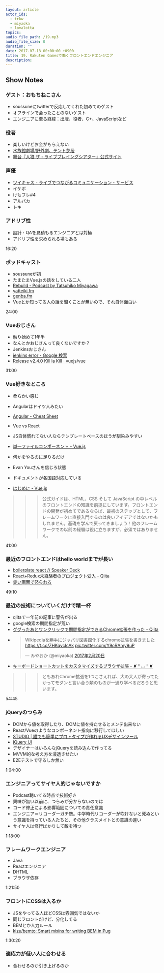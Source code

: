 ```yaml
---
layout: article
actor_ids:
  - trkw
  - miyaoka
  - lovalotta
topics:
audio_file_path: /19.mp3
audio_file_size: 0
duration: ""
date: 2017-07-18 00:00:00 +0900
title: 19. Rakuten Gamesで働くフロントエンドエンジニア
description:
---
```


## Show Notes

### ゲスト：おもちねこさん
- soussuneにtwitterで反応してくれた初めてのゲスト
- オフラインで会ったことのないゲスト
- エンジニアに至る経緯：出版、役者、C+、JavaScriptなど

### 役者
- 楽しいけどお金がもらえない
- [水族館劇場/野外劇、テント芝居](http://www.suizokukangekijou.com/)
- [舞台『人狼 ザ・ライブプレイングシアター』公式サイト](http://7th-castle.com/jinrou/)

### 声優
- [ツイキャス - ライブでつながるコミュニケーション・サービス](http://twitcasting.tv/)
- イケボ
- けもフレ#4
- アルパカ
- トキ

### アドリブ性
- 設計・QAを見積もるエンジニアとは対極
- アドリブ性を求められる場もある

16:20
### ポッドキャスト
- soussuneが初
- たまたまVue.jsの話をしている二人
- [Rebuild - Podcast by Tatsuhiko Miyagawa](https://rebuild.fm/)
- [yatteiki.fm](https://yatteiki.fm/)
- [genba.fm](https://genba.fm/)
- Vueとか知ってる人の話を聞くことが無いので、それ自体面白い

24:00
### Vueおじさん
- 触り始めて1年半
- なんとかおじさんって良くないですか？
- Jenkinsおじさん
- [jenkins error - Google 検索](https://www.google.co.jp/search?q=jenkins+error&tbm=isch)
- [Release v2.4.0 Kill la Kill · vuejs/vue](https://github.com/vuejs/vue/releases/tag/v2.4.0)

31:00
### Vue好きなところ
- 柔らかい感じ
- Angularはドイツ人みたい
- [Angular - Cheat Sheet](https://angular.io/guide/cheatsheet)
- Vue vs React
- JS自体慣れてない人ならテンプレートベースのほうが馴染みやすい
- [単一ファイルコンポーネント - Vue.js](https://jp.vuejs.org/v2/guide/single-file-components.html)
- 何かをやるのに足りるだけ

- Evan Youさんを信じろ状態
- ドキュメントが各国語対応している
- [はじめに - Vue.js](https://jp.vuejs.org/v2/guide/index.html)
>>> 公式ガイドは、HTML、CSS そして JavaScript の中レベルのフロントエンドの知識を前提にしています。フロントエンドの開発が初めてであるならば、最初のステップとして、フレームワークに直接入門するのは良いアイデアではないかもしれません。基礎を学んで戻ってきましょう！他のフレームワークでの以前の経験は役に立ちますが、必須ではありません。

41:00

### 最近のフロントエンドはhello worldまでが長い
- [boilerplate react // Speaker Deck](https://speakerdeck.com/ne_sachirou/boilerplate-react)
- [React+Redux未経験者のプロジェクト受入 - Qiita](http://qiita.com/nabepon/items/22ec2f486f9543b0dd52)
- [赤い画面で怒られる](https://github.com/commissure/redbox-react/blob/master/README.md)

49:10

### 最近の技術についていくだけで精一杯
- qiitaで一年前の記事に警告が出る
- google検索の期間指定が荒い
- [ググったあとワンクリックで期間指定ができるChrome拡張を作った - Qiita](http://qiita.com/ktrysmt/items/87370a3ef4b5234e6e09)
- <blockquote class="twitter-tweet" data-lang="ja"><p lang="ja" dir="ltr">Wikipediaを勝手にジャパリ図書館化するchrome拡張を書きました <a href="https://t.co/ZHKqvcIcAk">https://t.co/ZHKqvcIcAk</a> <a href="https://t.co/Y9oRAmy9uP">pic.twitter.com/Y9oRAmy9uP</a></p>&mdash; みやおか (@miyaoka) <a href="https://twitter.com/miyaoka/status/833650455947341824">2017年2月20日</a></blockquote>
- [キーボードショートカットをカスタマイズするブラウザ拡張 - ✘╹◡╹✘](http://r7kamura.hatenablog.com/entry/2016/11/10/090029)
>>> ともあれChrome拡張を1つこさえれば、大の大人が寄ってたかってモダンと言い合う類のものが一通り学べるだろうと思います。

54:45

### jQueryのつらみ
- DOMから値を取得したり、DOMに値を持たせるとメンテ出来ない
- React/Vueのようなコンポーネント指向に移行してほしい
- [STUDIO | 誰でも簡単にプロトタイプが作れるUXデザインツール](https://ohako.studio/ja)
- [jQuery UI](https://jqueryui.com/)
- デザイナーはいろんなjQueryを読み込んで作ってる
- MVVM的な考え方を浸透させたい
- E2Eテストで守るしか無い

1:04:00

### エンジニアってサイヤ人的じゃないですか
- Podcast聴いてる時点で技術好き
- 興味が無い以前に、つらみが分からないのでは
- コード修正による影響範囲についての責任意識
- エンジニア＝リコーダーガチ勢。中学時代リコーダーが吹けないと死ぬという意識を持っている人たちと、その他クラスメイトとの意識の違い
- サイヤ人は修行ばかりして敵を待つ

1:18:00

### フレームワークエンジニア
- Java
- Reactエンジニア
- DHTML
- ブラウザ依存

1:21:50

### フロントにCSSは入るか
- JSをやってる人ほどCSSは雰囲気ではないか
- 同じフロントだけど、分化してる
- BEMとか人力ルール
- [kizu/bemto: Smart mixins for writing BEM in Pug](https://github.com/kizu/bemto)

1:30:20

### 適応力が低い人に合わせる
- 合わせるのか引き上げるのか


<script async src="//platform.twitter.com/widgets.js" charset="utf-8"></script>
